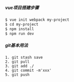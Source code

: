 ##### vue项目搭建步骤
```html
$ vue init webpack my-project
$ cd my-project
$ npm install
$ npm run dev
```
##### git基本用法

```
1. git stash save
2. git pull
3. git add ./
4. git commit -m'xxx'
5. git push
```